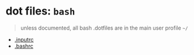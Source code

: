 # dot files: `bash`
 > unless documented, all bash .dotfiles are in the main user profile `~/`

 - [.inputrc](/bash/inputrc.md)
 - [.bashrc](/bash/bashrc.md)